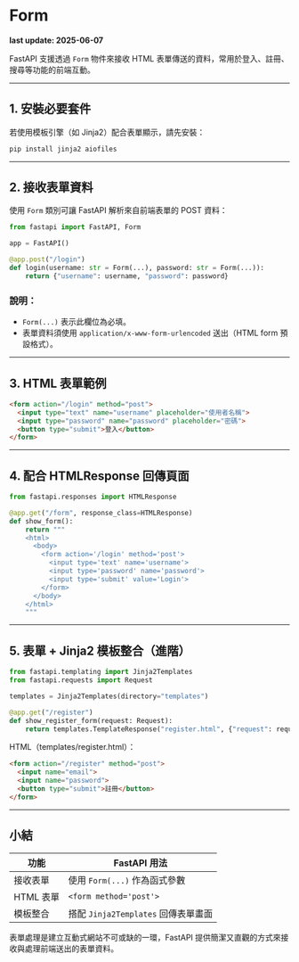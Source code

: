 # Form

**last update: 2025-06-07**

FastAPI 支援透過 `Form` 物件來接收 HTML 表單傳送的資料，常用於登入、註冊、搜尋等功能的前端互動。

---

## 1. 安裝必要套件

若使用模板引擎（如 Jinja2）配合表單顯示，請先安裝：

```bash
pip install jinja2 aiofiles
```

---

## 2. 接收表單資料

使用 `Form` 類別可讓 FastAPI 解析來自前端表單的 POST 資料：

```python
from fastapi import FastAPI, Form

app = FastAPI()

@app.post("/login")
def login(username: str = Form(...), password: str = Form(...)):
    return {"username": username, "password": password}
```

### 說明：

* `Form(...)` 表示此欄位為必填。
* 表單資料須使用 `application/x-www-form-urlencoded` 送出（HTML form 預設格式）。

---

## 3. HTML 表單範例

```html
<form action="/login" method="post">
  <input type="text" name="username" placeholder="使用者名稱">
  <input type="password" name="password" placeholder="密碼">
  <button type="submit">登入</button>
</form>
```

---

## 4. 配合 HTMLResponse 回傳頁面

```python
from fastapi.responses import HTMLResponse

@app.get("/form", response_class=HTMLResponse)
def show_form():
    return """
    <html>
      <body>
        <form action='/login' method='post'>
          <input type='text' name='username'>
          <input type='password' name='password'>
          <input type='submit' value='Login'>
        </form>
      </body>
    </html>
    """
```

---

## 5. 表單 + Jinja2 模板整合（進階）

```python
from fastapi.templating import Jinja2Templates
from fastapi.requests import Request

templates = Jinja2Templates(directory="templates")

@app.get("/register")
def show_register_form(request: Request):
    return templates.TemplateResponse("register.html", {"request": request})
```

HTML（templates/register.html）：

```html
<form action="/register" method="post">
  <input name="email">
  <input name="password">
  <button type="submit">註冊</button>
</form>
```

---

## 小結

| 功能      | FastAPI 用法                  |
| ------- | --------------------------- |
| 接收表單    | 使用 `Form(...)` 作為函式參數       |
| HTML 表單 | `<form method='post'>`      |
| 模板整合    | 搭配 `Jinja2Templates` 回傳表單畫面 |

表單處理是建立互動式網站不可或缺的一環，FastAPI 提供簡潔又直觀的方式來接收與處理前端送出的表單資料。
